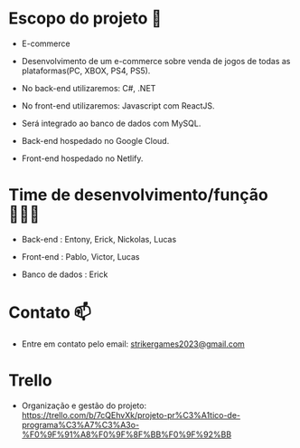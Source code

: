 # Escopo do projeto 📘

- E-commerce

- Desenvolvimento de um e-commerce sobre venda de jogos de todas as plataformas(PC, XBOX, PS4, PS5).

- No back-end utilizaremos: C#, .NET

- No front-end utilizaremos: Javascript com ReactJS.

- Será integrado ao banco de dados com MySQL.

- Back-end hospedado no Google Cloud.

- Front-end hospedado no Netlify.

# Time de desenvolvimento/função 👨🏻‍💻

- Back-end : Entony, Erick, Nickolas, Lucas

- Front-end : Pablo, Victor, Lucas

- Banco de dados : Erick

# Contato 📫 

- Entre em contato pelo email: strikergames2023@gmail.com

# Trello 

- Organização e gestão do projeto: https://trello.com/b/7cQEhvXk/projeto-pr%C3%A1tico-de-programa%C3%A7%C3%A3o-%F0%9F%91%A8%F0%9F%8F%BB%F0%9F%92%BB
